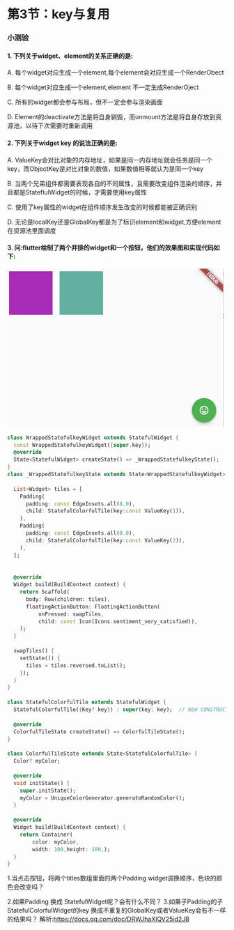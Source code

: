 # 第3节：key与复用

### 小测验         

####   1.     下列关于widget、element的关系正确的是:

A. 每个widget对应生成一个element,每个element会对应生成一个RenderObect

B. 每个widget对应生成一个element,element 不一定生成RenderOject

C. 所有的widget都会参与布局，但不一定会参与渲染画面

D. Element的deactivate方法是将自身销毁，而unmount方法是将自身存放到资源池，以待下次需要时重新调用


####    2.     下列关于widget key 的说法正确的是:

A.      ValueKey会对比对象的内存地址，如果是同一内存地址就会任务是同一个key，而ObjectKey是对比对象的数值，如果数值相等就认为是同一个key

B.     当两个兄弟组件都需要表现各自的不同属性，且需要改变组件渲染的顺序，并且都是StateflulWidget的时候，才需要使用key属性

C.     使用了key属性的widget在组件顺序发生改变的时候都能被正确识别

D.     无论是localKey还是GlobalKey都是为了标识element和widget,方便element在资源池里面调度



#### 3.  问:flutter绘制了两个并排的widget和一个按钮，他们的效果图和实现代码如下:

![image-20230925144433978](assets/image-20230925144433978.webp)

```dart
class WrappedStatefulkeyWidget extends StatefulWidget {
  const WrappedStatefulkeyWidget({super.key});
  @override
  State<StatefulWidget> createState() => _WrappedStatefulkeyState();
}
class _WrappedStatefulkeyState extends State<WrappedStatefulkeyWidget> {

  List<Widget> tiles = [
    Padding(
      padding: const EdgeInsets.all(8.0),
      child: StatefulColorfulTile(key:const ValueKey(1)),
    ),
    Padding(
      padding: const EdgeInsets.all(8.0),
      child: StatefulColorfulTile(key:const ValueKey(2)),
    ),
  ];  


  @override
  Widget build(BuildContext context) {
    return Scaffold(
      body: Row(children: tiles),
      floatingActionButton: FloatingActionButton(
          onPressed: swapTiles,
          child: const Icon(Icons.sentiment_very_satisfied)),
    );
  }

  swapTiles() {
    setState(() {
      tiles = tiles.reversed.toList();
    });
  }
}

class StatefulColorfulTile extends StatefulWidget {
  StatefulColorfulTile({Key? key}) : super(key: key);  // NEW CONSTRUCTOR

  @override
  ColorfulTileState createState() => ColorfulTileState();
}

class ColorfulTileState extends State<StatefulColorfulTile> {
  Color? myColor;

  @override
  void initState() {
    super.initState();
    myColor = UniqueColorGenerator.generateRandomColor();
  }

  @override
  Widget build(BuildContext context) {
    return Container(
        color: myColor,
        width: 100,height: 100,);
  }
}
```

1.当点击按钮，将两个titles数组里面的两个Padding widget调换顺序，色块的颜色会改变吗？

2.如果Padding 换成 StatefulWidget呢？会有什么不同？
3.如果子Padding的子StatefulColorfulWidget的key 换成不重复的GlobalKey或者ValueKey会有不一样的结果吗？
解析:https://docs.qq.com/doc/DRWJhaXlQV25id2JB

